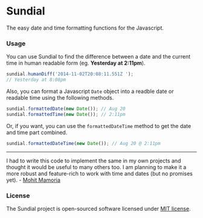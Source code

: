 Sundial
=======

The easy date and time formatting functions for the Javascript.

### Usage

You can use Sundial to find the difference between a date and the current time in human readable form (eg. **Yesterday at 2:11pm**).

```js
sundial.humanDiff('2014-11-02T20:08:11.551Z ');
// Yesterday at 8:08pm
```

Also, you can format a Javascript `Date` object into a readble date or readable time using the following methods.

```js
sundial.formattedDate(new Date()); // Aug 20
sundial.formattedTime(new Date()); // 2:11pm
```

Or, if you want, you can use the `formattedDateTime` method to get the date and time part combined.

```js
sundial.formattedDateTime(new Date()); // Aug 20 @ 2:11pm
```

***

I had to write this code to implement the same in my own projects and thought it would be useful to many others too. I am planning to make it a more robust and feature-rich to work with time and dates (but no promises yet). - [Mohit Mamoria](https://twitter.com/mohitmamoria)

### License

The Sundial project is open-sourced software licensed under [MIT license](http://opensource.org/licenses/MIT).
